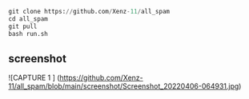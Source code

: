 ```python
git clone https://github.com/Xenz-11/all_spam
cd all_spam
git pull
bash run.sh
```
## screenshot
![CAPTURE 1 ]
(https://github.com/Xenz-11/all_spam/blob/main/screenshot/Screenshot_20220406-064931.jpg)
